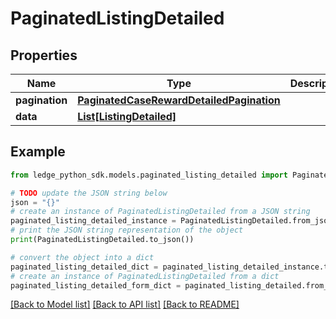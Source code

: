 # PaginatedListingDetailed


## Properties

Name | Type | Description | Notes
------------ | ------------- | ------------- | -------------
**pagination** | [**PaginatedCaseRewardDetailedPagination**](PaginatedCaseRewardDetailedPagination.md) |  | 
**data** | [**List[ListingDetailed]**](ListingDetailed.md) |  | 

## Example

```python
from ledge_python_sdk.models.paginated_listing_detailed import PaginatedListingDetailed

# TODO update the JSON string below
json = "{}"
# create an instance of PaginatedListingDetailed from a JSON string
paginated_listing_detailed_instance = PaginatedListingDetailed.from_json(json)
# print the JSON string representation of the object
print(PaginatedListingDetailed.to_json())

# convert the object into a dict
paginated_listing_detailed_dict = paginated_listing_detailed_instance.to_dict()
# create an instance of PaginatedListingDetailed from a dict
paginated_listing_detailed_form_dict = paginated_listing_detailed.from_dict(paginated_listing_detailed_dict)
```
[[Back to Model list]](../README.md#documentation-for-models) [[Back to API list]](../README.md#documentation-for-api-endpoints) [[Back to README]](../README.md)


